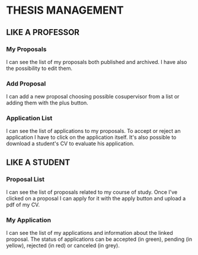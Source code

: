 # THESIS MANAGEMENT

## LIKE A PROFESSOR

### My Proposals
I can see the list of my proposals both published and archived. I have also the possibility to edit them.

### Add Proposal
I can add a new proposal choosing possible cosupervisor from a list or adding them with the plus button.

### Application List
I can see the list of applications to my proposals. To accept or reject an application I have to click on the application itself.
It's also possible to download a student's CV to evaluate his application.

## LIKE A STUDENT

### Proposal List
I can see the list of proposals related to my course of study. Once I've clicked on a proposal I can apply for it with the apply button and upload a pdf of my CV.
### My Application
I can see the list of my applications and information about the linked proposal. The status of applications can be accepted (in green), pending (in yellow), rejected (in red) or canceled (in grey).
